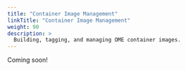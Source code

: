 ```yaml
---
title: "Container Image Management"
linkTitle: "Container Image Management"
weight: 90
description: >
  Building, tagging, and managing OME container images.
---
```


Coming soon!